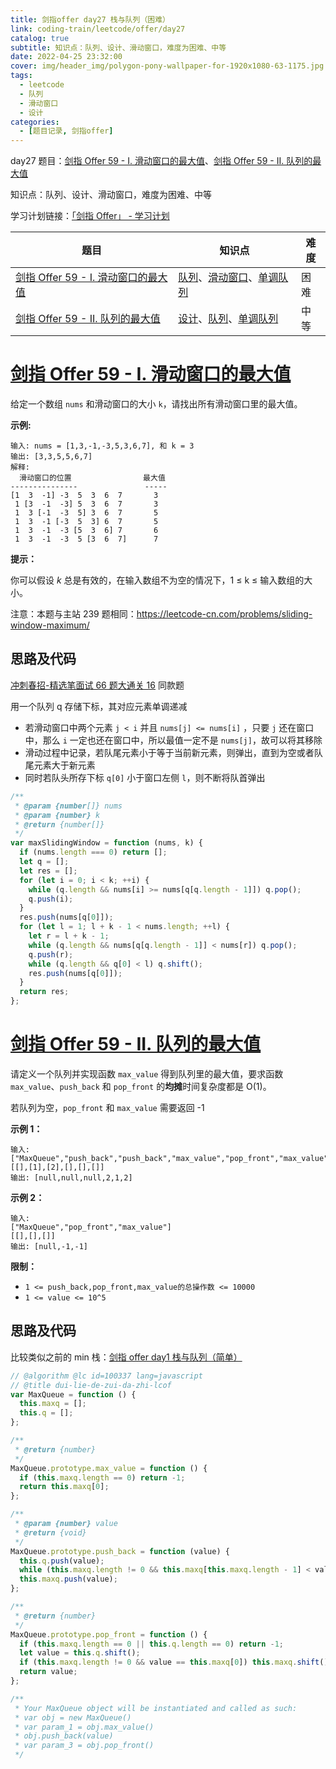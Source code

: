 ```yaml
---
title: 剑指offer day27 栈与队列（困难）
link: coding-train/leetcode/offer/day27
catalog: true
subtitle: 知识点：队列、设计、滑动窗口，难度为困难、中等
date: 2022-04-25 23:32:00
cover: img/header_img/polygon-pony-wallpaper-for-1920x1080-63-1175.jpg
tags:
  - leetcode
  - 队列
  - 滑动窗口
  - 设计
categories:
  - [题目记录, 剑指offer]
---
```


day27 题目：[剑指 Offer 59 - I. 滑动窗口的最大值](https://leetcode-cn.com/problems/hua-dong-chuang-kou-de-zui-da-zhi-lcof/)、[剑指 Offer 59 - II. 队列的最大值](https://leetcode-cn.com/problems/dui-lie-de-zui-da-zhi-lcof/)

知识点：队列、设计、滑动窗口，难度为困难、中等

学习计划链接：[「剑指 Offer」 - 学习计划](https://leetcode-cn.com/study-plan/lcof/?progress=7jn70jr)

| 题目                                                                                                            | 知识点                                                                                                                                                     | 难度 |
| --------------------------------------------------------------------------------------------------------------- | ---------------------------------------------------------------------------------------------------------------------------------------------------------- | ---- |
| [剑指 Offer 59 - I. 滑动窗口的最大值](https://leetcode-cn.com/problems/hua-dong-chuang-kou-de-zui-da-zhi-lcof/) | [队列](https://leetcode-cn.com/tag/queue)、[滑动窗口](https://leetcode-cn.com/tag/sliding-window)、[单调队列](https://leetcode-cn.com/tag/monotonic-queue) | 困难 |
| [剑指 Offer 59 - II. 队列的最大值](https://leetcode-cn.com/problems/dui-lie-de-zui-da-zhi-lcof/)                | [设计](https://leetcode-cn.com/tag/design)、[队列](https://leetcode-cn.com/tag/queue)、[单调队列](https://leetcode-cn.com/tag/monotonic-queue)             | 中等 |

# [剑指 Offer 59 - I. 滑动窗口的最大值](https://leetcode-cn.com/problems/hua-dong-chuang-kou-de-zui-da-zhi-lcof/)

给定一个数组 `nums` 和滑动窗口的大小 `k`，请找出所有滑动窗口里的最大值。

**示例:**

```plain
输入: nums = [1,3,-1,-3,5,3,6,7], 和 k = 3
输出: [3,3,5,5,6,7]
解释:
  滑动窗口的位置                最大值
---------------               -----
[1  3  -1] -3  5  3  6  7       3
 1 [3  -1  -3] 5  3  6  7       3
 1  3 [-1  -3  5] 3  6  7       5
 1  3  -1 [-3  5  3] 6  7       5
 1  3  -1  -3 [5  3  6] 7       6
 1  3  -1  -3  5 [3  6  7]      7
```

**提示：**

你可以假设 *k* 总是有效的，在输入数组不为空的情况下，1 ≤ k ≤ 输入数组的大小。

注意：本题与主站 239 题相同：<https://leetcode-cn.com/problems/sliding-window-maximum/>

## 思路及代码

[冲刺春招-精选笔面试 66 题大通关 16](https://ysx.cosine.ren/cn/coding-train/leetcode/bytedance/bytedance-day16/#239) 同款题

用一个队列 q 存储下标，其对应元素单调递减

- 若滑动窗口中两个元素 `j < i` 并且 `nums[j] <= nums[i]` ，只要 `j` 还在窗口中，那么 `i` 一定也还在窗口中，所以最值一定不是 `nums[j]`，故可以将其移除
- 滑动过程中记录，若队尾元素小于等于当前新元素，则弹出，直到为空或者队尾元素大于新元素
- 同时若队头所存下标 `q[0]` 小于窗口左侧 `l`，则不断将队首弹出

```javascript
/**
 * @param {number[]} nums
 * @param {number} k
 * @return {number[]}
 */
var maxSlidingWindow = function (nums, k) {
  if (nums.length === 0) return [];
  let q = [];
  let res = [];
  for (let i = 0; i < k; ++i) {
    while (q.length && nums[i] >= nums[q[q.length - 1]]) q.pop();
    q.push(i);
  }
  res.push(nums[q[0]]);
  for (let l = 1; l + k - 1 < nums.length; ++l) {
    let r = l + k - 1;
    while (q.length && nums[q[q.length - 1]] < nums[r]) q.pop();
    q.push(r);
    while (q.length && q[0] < l) q.shift();
    res.push(nums[q[0]]);
  }
  return res;
};
```

# [剑指 Offer 59 - II. 队列的最大值](https://leetcode-cn.com/problems/dui-lie-de-zui-da-zhi-lcof/)

请定义一个队列并实现函数 `max_value` 得到队列里的最大值，要求函数`max_value`、`push_back` 和 `pop_front` 的**均摊**时间复杂度都是 O(1)。

若队列为空，`pop_front` 和 `max_value` 需要返回 -1

**示例 1：**

```plain
输入:
["MaxQueue","push_back","push_back","max_value","pop_front","max_value"]
[[],[1],[2],[],[],[]]
输出: [null,null,null,2,1,2]
```

**示例 2：**

```plain
输入:
["MaxQueue","pop_front","max_value"]
[[],[],[]]
输出: [null,-1,-1]
```

**限制：**

- `1 <= push_back,pop_front,max_value的总操作数 <= 10000`
- `1 <= value <= 10^5`

## 思路及代码

比较类似之前的 min 栈：[剑指 offer day1 栈与队列（简单）](https://ysx.cosine.ren/cn/coding-train/leetcode/offer/day1/#offer-30-min)

```javascript
// @algorithm @lc id=100337 lang=javascript
// @title dui-lie-de-zui-da-zhi-lcof
var MaxQueue = function () {
  this.maxq = [];
  this.q = [];
};

/**
 * @return {number}
 */
MaxQueue.prototype.max_value = function () {
  if (this.maxq.length == 0) return -1;
  return this.maxq[0];
};

/**
 * @param {number} value
 * @return {void}
 */
MaxQueue.prototype.push_back = function (value) {
  this.q.push(value);
  while (this.maxq.length != 0 && this.maxq[this.maxq.length - 1] < value) this.maxq.pop();
  this.maxq.push(value);
};

/**
 * @return {number}
 */
MaxQueue.prototype.pop_front = function () {
  if (this.maxq.length == 0 || this.q.length == 0) return -1;
  let value = this.q.shift();
  if (this.maxq.length != 0 && value == this.maxq[0]) this.maxq.shift();
  return value;
};

/**
 * Your MaxQueue object will be instantiated and called as such:
 * var obj = new MaxQueue()
 * var param_1 = obj.max_value()
 * obj.push_back(value)
 * var param_3 = obj.pop_front()
 */
```

